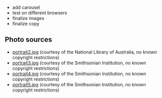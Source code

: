 - add carousel
- test on different browsers
- finalize images
- finalize copy


## Photo sources


- [portrait2.jpg](https://flic.kr/p/apx1UP) (courtesy of the National Library of Australia, no known copyright restrictions)
- [portrait3.jpg](https://flic.kr/p/4TA82M) (courtesy of the Smithsonian Institution, no known copyright restrictions)
- [portrait4.jpg](https://flic.kr/p/4TqKDX) (courtesy of the Smithsonian Institution, no known copyright restrictions)
- [portrait5.jpg](https://flic.kr/p/4TtuxU) (courtesy of the Smithsonian Institution, no known copyright restrictions)
